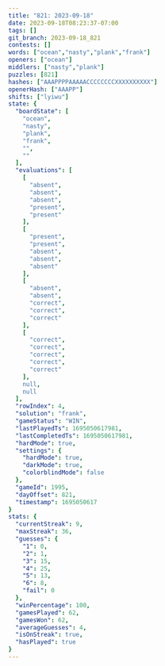 ```yaml
---
title: "821: 2023-09-18"
date: 2023-09-18T08:23:37-07:00
tags: []
git_branch: 2023-09-18_821
contests: []
words: ["ocean","nasty","plank","frank"]
openers: ["ocean"]
middlers: ["nasty","plank"]
puzzles: [821]
hashes: ["AAAPPPPAAAAACCCCCCCCXXXXXXXXXX"]
openerHash: ["AAAPP"]
shifts: ["lyiwu"]
state: {
  "boardState": [
    "ocean",
    "nasty",
    "plank",
    "frank",
    "",
    ""
  ],
  "evaluations": [
    [
      "absent",
      "absent",
      "absent",
      "present",
      "present"
    ],
    [
      "present",
      "present",
      "absent",
      "absent",
      "absent"
    ],
    [
      "absent",
      "absent",
      "correct",
      "correct",
      "correct"
    ],
    [
      "correct",
      "correct",
      "correct",
      "correct",
      "correct"
    ],
    null,
    null
  ],
  "rowIndex": 4,
  "solution": "frank",
  "gameStatus": "WIN",
  "lastPlayedTs": 1695050617981,
  "lastCompletedTs": 1695050617981,
  "hardMode": true,
  "settings": {
    "hardMode": true,
    "darkMode": true,
    "colorblindMode": false
  },
  "gameId": 1995,
  "dayOffset": 821,
  "timestamp": 1695050617
}
stats: {
  "currentStreak": 9,
  "maxStreak": 36,
  "guesses": {
    "1": 0,
    "2": 1,
    "3": 15,
    "4": 25,
    "5": 13,
    "6": 8,
    "fail": 0
  },
  "winPercentage": 100,
  "gamesPlayed": 62,
  "gamesWon": 62,
  "averageGuesses": 4,
  "isOnStreak": true,
  "hasPlayed": true
}
---
```

<!-- more -->
